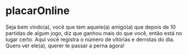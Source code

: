 # placarOnline
Seja bem vindo(a),         você que tem aquele(a) amigo(a) que depois de 10 partidas de algum jogo, diz que         ganhou mais do que você, então está no lugar certo. Aqui você registra o número de vitórias         e derrotas do dia. Quero ver ele(a), querer te passar a perna agora! 
